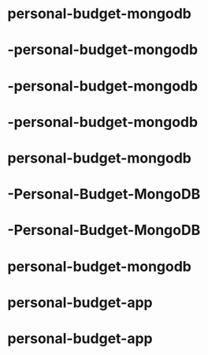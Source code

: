 # personal-budget-mongodb
# -personal-budget-mongodb
# -personal-budget-mongodb
# -personal-budget-mongodb
# personal-budget-mongodb
# -Personal-Budget-MongoDB
# -Personal-Budget-MongoDB
# personal-budget-mongodb
# personal-budget-app
# personal-budget-app
